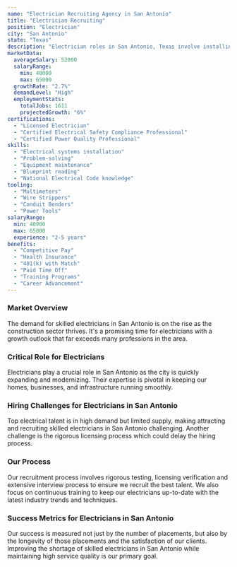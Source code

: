 ```yaml
---
name: "Electrician Recruiting Agency in San Antonio"
title: "Electrician Recruiting"
position: "Electrician"
city: "San Antonio"
state: "Texas"
description: "Electrician roles in San Antonio, Texas involve installing, maintaining and repairing electrical systems in residential, commercial and industrial settings."
marketData:
  averageSalary: 52000
  salaryRange:
    min: 40000
    max: 65000
  growthRate: "2.7%"
  demandLevel: "High"
  employmentStats:
    totalJobs: 1611
    projectedGrowth: "6%"
certifications:
  - "Licensed Electrician"
  - "Certified Electrical Safety Compliance Professional"
  - "Certified Power Quality Professional"
skills:
  - "Electrical systems installation"
  - "Problem-solving"
  - "Equipment maintenance"
  - "Blueprint reading"
  - "National Electrical Code knowledge"
tooling:
  - "Multimeters"
  - "Wire Strippers"
  - "Conduit Benders"
  - "Power Tools"
salaryRange:
  min: 40000
  max: 65000
  experience: "2-5 years"
benefits:
  - "Competitive Pay"
  - "Health Insurance"
  - "401(k) with Match"
  - "Paid Time Off"
  - "Training Programs"
  - "Career Advancement"
---
```


### Market Overview
The demand for skilled electricians in San Antonio is on the rise as the construction sector thrives. It's a promising time for electricians with a growth outlook that far exceeds many professions in the area.

### Critical Role for Electricians
Electricians play a crucial role in San Antonio as the city is quickly expanding and modernizing. Their expertise is pivotal in keeping our homes, businesses, and infrastructure running smoothly.

### Hiring Challenges for Electricians in San Antonio
Top electrical talent is in high demand but limited supply, making attracting and recruiting skilled electricians in San Antonio challenging. Another challenge is the rigorous licensing process which could delay the hiring process.

### Our Process
Our recruitment process involves rigorous testing, licensing verification and extensive interview process to ensure we recruit the best talent. We also focus on continuous training to keep our electricians up-to-date with the latest industry trends and techniques.

### Success Metrics for Electricians in San Antonio
Our success is measured not just by the number of placements, but also by the longevity of those placements and the satisfaction of our clients. Improving the shortage of skilled electricians in San Antonio while maintaining high service quality is our primary goal.